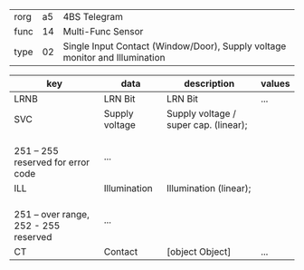
|    |   |   |
| -- | - | - |
| rorg | a5 | 4BS Telegram |
| func | 14 | Multi-Func Sensor |
| type | 02 | Single Input Contact (Window/Door), Supply voltage monitor and Illumination |

| key | data | description | values |
| --- | --- | --- | --- |
  | LRNB | LRN Bit | LRN Bit | ... | 
| SVC | Supply voltage | Supply voltage / super cap. (linear);
                <br/>251 – 255 reserved for error code | ... | 
| ILL | Illumination | Illumination (linear);
                <br/>251 – over range, 252 - 255 reserved | ... | 
| CT | Contact | [object Object] | ... | 

  